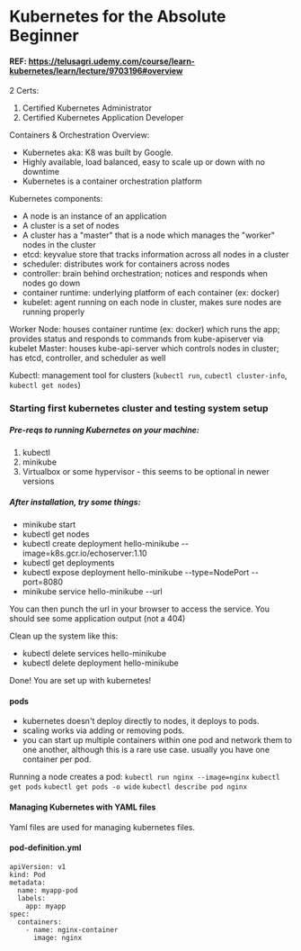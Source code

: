 # Kubernetes for the Absolute Beginner

#### REF: https://telusagri.udemy.com/course/learn-kubernetes/learn/lecture/9703196#overview

2 Certs:
1.  Certified Kubernetes Administrator
2.  Certified Kubernetes Application Developer

Containers & Orchestration Overview:
* Kubernetes aka: K8 was built by Google.
* Highly available, load balanced, easy to scale up or down with no downtime
* Kubernetes is a container orchestration platform

Kubernetes components:
* A node is an instance of an application
* A cluster is a set of nodes
* A cluster has a "master" that is a node which manages the "worker" nodes in the cluster
* etcd: keyvalue store that tracks information across all nodes in a cluster
* scheduler: distributes work for containers across nodes
* controller: brain behind orchestration; notices and responds when nodes go down
* container runtime: underlying platform of each container (ex: docker)
* kubelet: agent running on each node in cluster, makes sure nodes are running properly

Worker Node: houses container runtime (ex: docker) which runs the app; provides status and responds to commands from kube-apiserver via kubelet
Master: houses kube-api-server which controls nodes in cluster; has etcd, controller, and scheduler as well

Kubectl: management tool for clusters (`kubectl run`, `cubectl cluster-info`, `kubectl get nodes`)

### Starting first kubernetes cluster and testing system setup

##### Pre-reqs to running Kubernetes on your machine:
1. kubectl
2. minikube
3. Virtualbox or some hypervisor - this seems to be optional in newer versions

##### After installation, try some things:
* minikube start
* kubectl get nodes
* kubectl create deployment hello-minikube --image=k8s.gcr.io/echoserver:1.10
* kubectl get deployments
* kubectl expose deployment hello-minikube --type=NodePort --port=8080
* minikube service hello-minikube --url

You can then punch the url in your browser to access the service. You should see some application output (not a 404)

Clean up the system like this:
* kubectl delete services hello-minikube
* kubectl delete deployment hello-minikube

Done! You are set up with kubernetes!

#### pods
* kubernetes doesn't deploy directly to nodes, it deploys to pods.
* scaling works via adding or removing pods.
* you can start up multiple containers within one pod and network them to one another, although this is a rare use case. usually you have one container per pod.

Running a node creates a pod:
`kubectl run nginx --image=nginx`
`kubectl get pods`
`kubectl get pods -o wide`
`kubectl describe pod nginx`

#### Managing Kubernetes with YAML files

Yaml files are used for managing kubernetes files.

#### pod-definition.yml

```
apiVersion: v1
kind: Pod
metadata:
  name: myapp-pod
  labels:
    app: myapp
spec:
  containers:
    - name: nginx-container
      image: nginx
```
